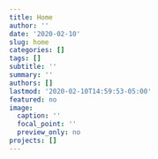 ```yaml
---
title: Home
author: ''
date: '2020-02-10'
slug: home
categories: []
tags: []
subtitle: ''
summary: ''
authors: []
lastmod: '2020-02-10T14:59:53-05:00'
featured: no
image:
  caption: ''
  focal_point: ''
  preview_only: no
projects: []
---
```

